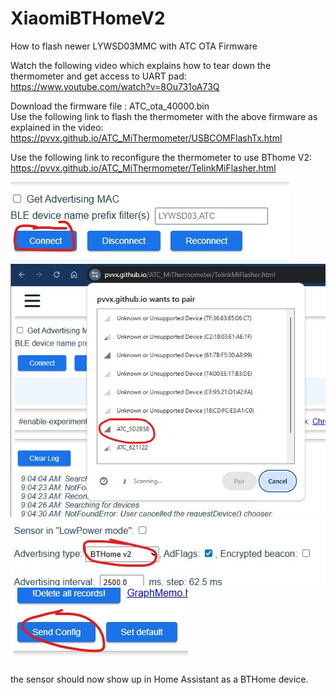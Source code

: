 # XiaomiBTHomeV2

How to flash newer LYWSD03MMC with ATC OTA Firmware  

Watch the following video which explains how to tear down the thermometer and get access to UART pad:  
https://www.youtube.com/watch?v=8Ou731oA73Q

Download the firmware file : ATC_ota_40000.bin  
Use the following link to flash the thermometer with the above firmware as explained in the video:  
https://pvvx.github.io/ATC_MiThermometer/USBCOMFlashTx.html

Use the following link to reconfigure the thermometer to use BThome V2:  
https://pvvx.github.io/ATC_MiThermometer/TelinkMiFlasher.html

![Step1](https://github.com/ajvcorreia/XiaomiBTHomeV2/blob/main/Step01.jpg)
![Step2](https://github.com/ajvcorreia/XiaomiBTHomeV2/blob/main/Step02.jpg)
![Step3](https://github.com/ajvcorreia/XiaomiBTHomeV2/blob/main/Step03.jpg)
![Step4](https://github.com/ajvcorreia/XiaomiBTHomeV2/blob/main/Step04.jpg)

the sensor should now show up in Home Assistant as a BTHome device.
